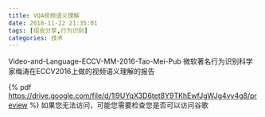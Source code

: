 ```yaml
---
title: VQA视频语义理解
date: 2018-11-22 21:35:01
tags: [组会分享,行为识别]
categories: 技术
---
```

Video-and-Language-ECCV-MM-2016-Tao-Mei-Pub
微软著名行为识别科学家梅涛在ECCV2016上做的视频语义理解的报告
<!-- more -->
{% pdf https://drive.google.com/file/d/1l9UYqX3D6tet8Y9TKhEwfJgWJg4vy4g8/preview %}
如果您无法访问，可能您需要检查您是否可以访问谷歌